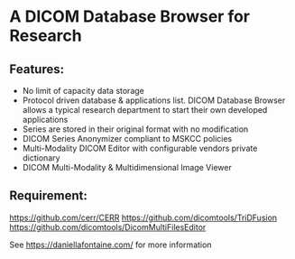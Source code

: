 # A DICOM Database Browser for Research

## Features:

* No limit of capacity data storage
* Protocol driven database & applications list. DICOM Database Browser allows a typical research department to start their own developed applications
* Series are stored in their original format with no modification 
* DICOM Series Anonymizer compliant to MSKCC policies
* Multi-Modality DICOM Editor with configurable vendors private dictionary
* DICOM Multi-Modality & Multidimensional Image Viewer

## Requirement:

https://github.com/cerr/CERR
https://github.com/dicomtools/TriDFusion
https://github.com/dicomtools/DicomMultiFilesEditor


See https://daniellafontaine.com/ for more information